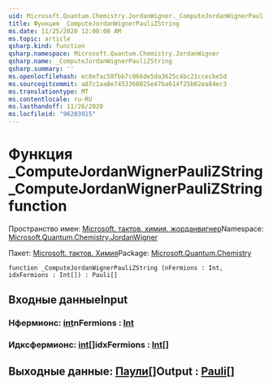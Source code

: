 ```yaml
---
uid: Microsoft.Quantum.Chemistry.JordanWigner._ComputeJordanWignerPauliZString
title: Функция _ComputeJordanWignerPauliZString
ms.date: 11/25/2020 12:00:00 AM
ms.topic: article
qsharp.kind: function
qsharp.namespace: Microsoft.Quantum.Chemistry.JordanWigner
qsharp.name: _ComputeJordanWignerPauliZString
qsharp.summary: ''
ms.openlocfilehash: ec8efac58fbb7c066de5da3625c4bc21ccecbe5d
ms.sourcegitcommit: a87c1aa8e7453360025e47ba614f25b02ea84ec3
ms.translationtype: MT
ms.contentlocale: ru-RU
ms.lasthandoff: 11/26/2020
ms.locfileid: "96203915"
---
```

# <a name="_computejordanwignerpaulizstring-function"></a><span data-ttu-id="4277d-102">Функция _ComputeJordanWignerPauliZString</span><span class="sxs-lookup"><span data-stu-id="4277d-102">_ComputeJordanWignerPauliZString function</span></span>

<span data-ttu-id="4277d-103">Пространство имен: [Microsoft. тактов. химия. жорданвигнер](xref:Microsoft.Quantum.Chemistry.JordanWigner)</span><span class="sxs-lookup"><span data-stu-id="4277d-103">Namespace: [Microsoft.Quantum.Chemistry.JordanWigner](xref:Microsoft.Quantum.Chemistry.JordanWigner)</span></span>

<span data-ttu-id="4277d-104">Пакет: [Microsoft. тактов. Химия](https://nuget.org/packages/Microsoft.Quantum.Chemistry)</span><span class="sxs-lookup"><span data-stu-id="4277d-104">Package: [Microsoft.Quantum.Chemistry](https://nuget.org/packages/Microsoft.Quantum.Chemistry)</span></span>




```qsharp
function _ComputeJordanWignerPauliZString (nFermions : Int, idxFermions : Int[]) : Pauli[]
```


## <a name="input"></a><span data-ttu-id="4277d-105">Входные данные</span><span class="sxs-lookup"><span data-stu-id="4277d-105">Input</span></span>

### <a name="nfermions--int"></a><span data-ttu-id="4277d-106">Нфермионс: [int](xref:microsoft.quantum.lang-ref.int)</span><span class="sxs-lookup"><span data-stu-id="4277d-106">nFermions : [Int](xref:microsoft.quantum.lang-ref.int)</span></span>




### <a name="idxfermions--int"></a><span data-ttu-id="4277d-107">Идксфермионс: [int](xref:microsoft.quantum.lang-ref.int)[]</span><span class="sxs-lookup"><span data-stu-id="4277d-107">idxFermions : [Int](xref:microsoft.quantum.lang-ref.int)[]</span></span>





## <a name="output--pauli"></a><span data-ttu-id="4277d-108">Выходные данные: [Паули](xref:microsoft.quantum.lang-ref.pauli)[]</span><span class="sxs-lookup"><span data-stu-id="4277d-108">Output : [Pauli](xref:microsoft.quantum.lang-ref.pauli)[]</span></span>

